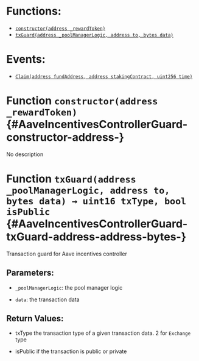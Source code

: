 

# Functions:
- [`constructor(address _rewardToken)`](#AaveIncentivesControllerGuard-constructor-address-)
- [`txGuard(address _poolManagerLogic, address to, bytes data)`](#AaveIncentivesControllerGuard-txGuard-address-address-bytes-)

# Events:
- [`Claim(address fundAddress, address stakingContract, uint256 time)`](#AaveIncentivesControllerGuard-Claim-address-address-uint256-)


# Function `constructor(address _rewardToken)` {#AaveIncentivesControllerGuard-constructor-address-}
No description




# Function `txGuard(address _poolManagerLogic, address to, bytes data) → uint16 txType, bool isPublic` {#AaveIncentivesControllerGuard-txGuard-address-address-bytes-}
Transaction guard for Aave incentives controller


## Parameters:
- `_poolManagerLogic`: the pool manager logic

- `data`: the transaction data


## Return Values:
- txType the transaction type of a given transaction data. 2 for `Exchange` type

- isPublic if the transaction is public or private


